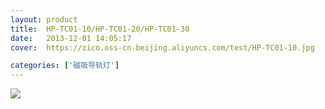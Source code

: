 ```yaml
---
layout: product
title:  HP-TC01-10/HP-TC01-20/HP-TC01-30
date:   2013-12-01 14:05:17
cover:	https://zico.oss-cn-beijing.aliyuncs.com/test/HP-TC01-10.jpg

categories: ['磁吸导轨灯']
---
```



![](https://zico.oss-cn-beijing.aliyuncs.com/test/wc3jx.png)